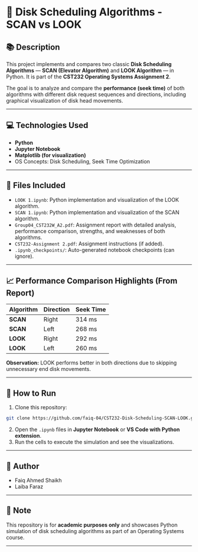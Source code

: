 
# 📄 Disk Scheduling Algorithms - SCAN vs LOOK

## 📚 Description
This project implements and compares two classic **Disk Scheduling Algorithms** — **SCAN (Elevator Algorithm)** and **LOOK Algorithm** — in Python. It is part of the **CST232 Operating Systems Assignment 2**.

The goal is to analyze and compare the **performance (seek time)** of both algorithms with different disk request sequences and directions, including graphical visualization of disk head movements.

---

## 💻 Technologies Used
- **Python**
- **Jupyter Notebook**
- **Matplotlib (for visualization)**
- OS Concepts: Disk Scheduling, Seek Time Optimization

---

## 🚀 Files Included
- `LOOK 1.ipynb`: Python implementation and visualization of the LOOK algorithm.
- `SCAN 1.ipynb`: Python implementation and visualization of the SCAN algorithm.
- `Group04_CST232W_A2.pdf`: Assignment report with detailed analysis, performance comparison, strengths, and weaknesses of both algorithms.
- `CST232-Assignment 2.pdf`: Assignment instructions (if added).
- `.ipynb_checkpoints/`: Auto-generated notebook checkpoints (can ignore).

---

## 📈 Performance Comparison Highlights (From Report)
| Algorithm | Direction | Seek Time |
|----------|----------|----------|
| **SCAN** | Right    | 314 ms   |
| **SCAN** | Left     | 268 ms   |
| **LOOK** | Right    | 292 ms   |
| **LOOK** | Left     | 260 ms   |

**Observation:** LOOK performs better in both directions due to skipping unnecessary end disk movements.

---

## 🔄 How to Run
1. Clone this repository:
```bash
git clone https://github.com/faiq-04/CST232-Disk-Scheduling-SCAN-LOOK.git
```
2. Open the `.ipynb` files in **Jupyter Notebook** or **VS Code with Python extension**.
3. Run the cells to execute the simulation and see the visualizations.

---

## 📌 Author
- Faiq Ahmed Shaikh
- Laiba Faraz
---

## 📑 Note
This repository is for **academic purposes only** and showcases Python simulation of disk scheduling algorithms as part of an Operating Systems course.

---
